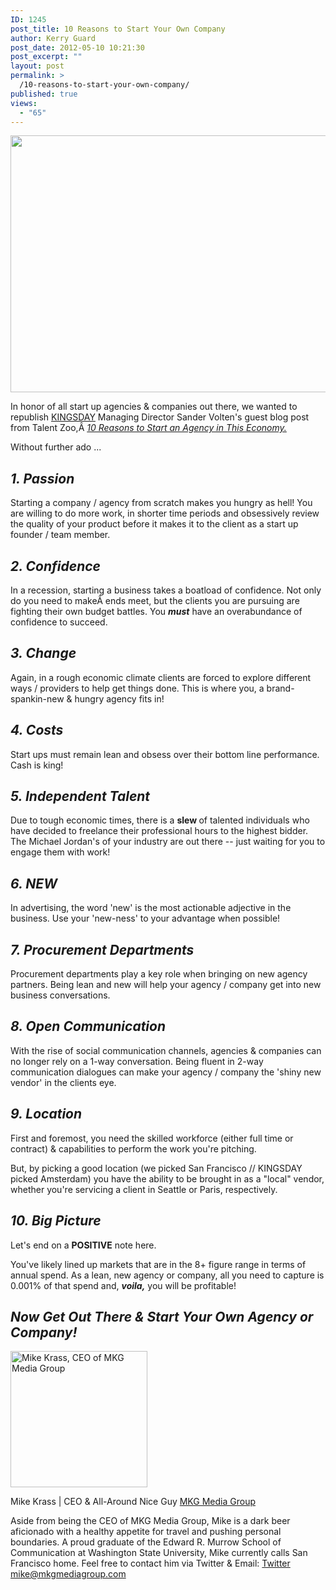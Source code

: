 ```yaml
---
ID: 1245
post_title: 10 Reasons to Start Your Own Company
author: Kerry Guard
post_date: 2012-05-10 10:21:30
post_excerpt: ""
layout: post
permalink: >
  /10-reasons-to-start-your-own-company/
published: true
views:
  - "65"
---
```

<img class="aligncenter size-full wp-image-1247" title="start up advice" src="http://mkgmediagroup.com/wp-content/uploads/2012/05/start-up-advice.jpeg" alt="" width="534" height="411" />

In honor of all start up agencies &amp; companies out there, we wanted to republish <a href="http://kingsday.com" target="_blank">KINGSDAY</a> Managing Director Sander Volten's guest blog post from Talent Zoo,Â <em><a href="http://www.talentzoo.com/news/10-Reasons-to-Start-an-Agency-in-This-Economy/14101.html" target="_blank">10 Reasons to Start an Agency in This Economy.</a></em>

Without further ado ...
<h2><em>1. Passion</em></h2>
Starting a company / agency from scratch makes you hungry as hell! You are willing to do more work, in shorter time periods and obsessively review the quality of your product before it makes it to the client as a start up founder / team member.
<h2><em>2. Confidence</em></h2>
In a recession, starting a business takes a boatload of confidence. Not only do you need to makeÂ ends meet, but the clients you are pursuing are fighting their own budget battles. You <em><strong>must</strong></em> have an overabundance of confidence to succeed.
<h2><em>3. Change</em></h2>
Again, in a rough economic climate clients are forced to explore different ways / providers to help get things done. This is where you, a brand-spankin-new &amp; hungry agency fits in!
<h2><em>4. Costs</em></h2>
Start ups must remain lean and obsess over their bottom line performance. Cash is king!
<h2><em>5. Independent Talent</em></h2>
Due to tough economic times, there is a <strong>slew </strong>of talented individuals who have decided to freelance their professional hours to the highest bidder. The Michael Jordan's of your industry are out there -- just waiting for you to engage them with work!
<h2><em>6. NEW</em></h2>
In advertising, the word 'new' is the most actionable adjective in the business. Use your 'new-ness' to your advantage when possible!
<h2><em>7. Procurement Departments</em></h2>
Procurement departments play a key role when bringing on new agency partners. Being lean and new will help your agency / company get into new business conversations.
<h2><em>8. Open Communication</em></h2>
With the rise of social communication channels, agencies &amp; companies can no longer rely on a 1-way conversation. Being fluent in 2-way communication dialogues can make your agency / company the 'shiny new vendor' in the clients eye.
<h2><em>9. Location</em></h2>
First and foremost, you need the skilled workforce (either full time or contract) &amp; capabilities to perform the work you're pitching.

But, by picking a good location (we picked San Francisco // KINGSDAY picked Amsterdam) you have the ability to be brought in as a "local" vendor, whether you're servicing a client in Seattle or Paris, respectively.
<h2><em>10. Big Picture</em></h2>
Let's end on a <strong>POSITIVE</strong> note here.

You've likely lined up markets that are in the 8+ figure range in terms of annual spend. As a lean, new agency or company, all you need to capture is 0.001% of that spend and, <em><strong>*voila*,</strong></em> you will be profitable!
<h2><em>Now Get Out There &amp; Start Your Own Agency or Company!</em></h2>

<img src="http://mkgmediagroup.com/wp-content/uploads/2011/08/mk_median_bw_head.jpeg" alt="Mike Krass, CEO of MKG Media Group" width="219" height="218" class="alignleft size-full wp-image-1794" />

<span itemprop="jobTitle">Mike Krass | CEO & All-Around Nice Guy</span>
<a href="http://www.mkgmediagroup.com" itemprop="url">MKG Media Group</a>
</span>

Aside from being the CEO of MKG Media Group, Mike is a dark beer aficionado with a healthy appetite for travel and pushing personal boundaries. A proud graduate of the Edward R. Murrow School of Communication at Washington State University, Mike currently calls San Francisco home. Feel free to contact him via Twitter & Email:
<a href="http://www.twitter.com/mikekrass" itemprop="url">Twitter</a>
<a href="mailto:mike@mkgmediagroup.com" itemprop="email">mike@mkgmediagroup.com</a>
</div>